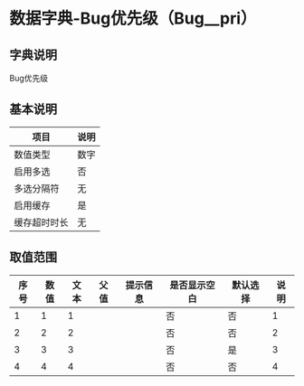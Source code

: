# 数据字典-Bug优先级（Bug__pri）
## 字典说明
Bug优先级

## 基本说明
| 项目 | 说明 |
| -- | -- |
| 数值类型 | 数字 |
| 启用多选 | 否 |
| 多选分隔符 | 无 |
| 启用缓存 | 是 |
| 缓存超时时长 | 无 |

## 取值范围
| 序号 | 数值 | 文本 | 父值 | 提示信息 | 是否显示空白 | 默认选择 | 说明 |
| -- | -- | -- | -- | -- | -- | -- | -- |
| 1 | 1 | 1 |  |  | 否 | 否 | 1 |
| 2 | 2 | 2 |  |  | 否 | 否 | 2 |
| 3 | 3 | 3 |  |  | 否 | 是 | 3 |
| 4 | 4 | 4 |  |  | 否 | 否 | 4 |

